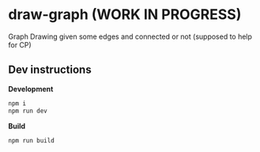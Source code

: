 # draw-graph (WORK IN PROGRESS)
Graph Drawing given some edges and connected or not (supposed to help for CP)

## Dev instructions
**Development**
```bash
npm i
npm run dev
```

**Build**
```
npm run build
```